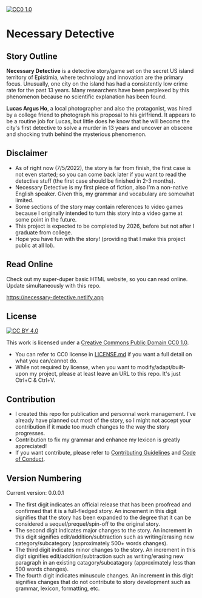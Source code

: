 [![CC0 1.0][cc-0-shield]][cc-0]
# Necessary Detective

## Story Outline

**Necessary Detective** is a detective story/game set on the secret US island territory of Epistimia, where technology and innovation are the primary focus.
Unusually, one city on the island has had a consistently low crime rate for the past 13 years.
Many researchers have been perplexed by this phenomenon because no scientific explanation has been found.

**Lucas Argus Ho**, a local photographer and also the protagonist, was hired by a college friend to photograph his proposal to his girlfriend.
It appears to be a routine job for Lucas, but little does he know that he will become the city's first detective to solve a murder in 13 years 
and uncover an obscene and shocking truth behind the mysterious phenomenon.

## Disclaimer
- As of right now (7/5/2022), the story is far from finish, the first case is not even started; so you can come back later if you want to read the detective stuff (the first case should be finished in 2-3 months).
- Necessary Detective is my first piece of fiction, also I'm a non-native English speaker. Given this, my grammar and vocabulary are somewhat limited.
- Some sections of the story may contain references to video games because I originally intended to turn this story into a video game at some point in the future.
- This project is expected to be completed by 2026, before but not after I graduate from college.
- Hope you have fun with the story! (providing that I make this project public at all lol).

## Read Online
Check out my super-duper basic HTML website, so you can read online. Update simultaneously with this repo.

https://necessary-detective.netlify.app

## License
[![CC BY 4.0][cc-0-image]][cc-0]
 
This work is licensed under a
[Creative Commons Public Domain CC0 1.0][cc-0].

[cc-0]: https://creativecommons.org/share-your-work/public-domain/cc0/
[cc-0-image]: https://licensebuttons.net/p/zero/1.0/88x31.png
[cc-0-shield]: https://img.shields.io/badge/License-CC0%201.0-lightgrey.svg
- You can refer to CC0 license in [LICENSE.md](LICENSE.md) if you want a full detail on what you can/cannot do.
- While not required by license, when you want to modify/adapt/built-upon my project, please at least leave an URL to this repo. It's just Ctrl+C & Ctrl+V.

## Contribution
- I created this repo for publication and personnal work management. I've already have planned out most of the story, so I might not accept your contribution if it made too much changes to the way the story progresses.
- Contribution to fix my grammar and enhance my lexicon is greatly appreciated!
- If you want contribute, please refer to [Contributing Guidelines](CONTRIBUTING.md) and [Code of Conduct](CODE_OF_CONDUCT.md).

## Version Numbering
Current version: 0.0.0.1
- The first digit indicates an official release that has been proofread and confirmed that it is a full-fledged story. An increment in this digit signifies that the story has been expanded to the degree that it can be considered a sequel/prequel/spin-off to the original story.
- The second digit indicates major changes to the story. An increment in this digit signifies edit/addition/subtraction such as writing/erasing new category/subcategory (approximately 500+ words changes).
- The third digit indicates minor changes to the story. An increment in this digit signifies edit/addition/subtraction such as writing/erasing new paragraph in an existing catagory/subcatagory (approximately less than 500 words changes).
- The fourth digit indicates minuscule changes. An increment in this digit signifies changes that do not contribute to story development such as grammar, lexicon, formatting, etc.
